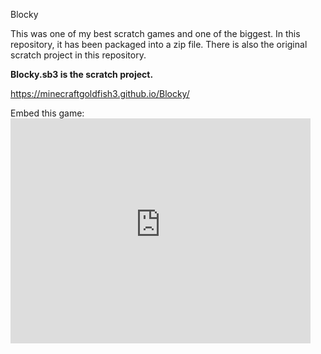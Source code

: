 Blocky

This was one of my best scratch games and one of the biggest. In this repository, it has been packaged into a zip file. There is also the original scratch project in this repository.

<b>Blocky.sb3 is the scratch project.</b>

https://minecraftgoldfish3.github.io/Blocky/

Embed this game: <iframe src="https://minecraftgoldfish3.github.io/Blocky/Blocky.html" allowtransparency="true" width="480" height="360" frameborder="0" scrolling="no" allowfullscreen></iframe>